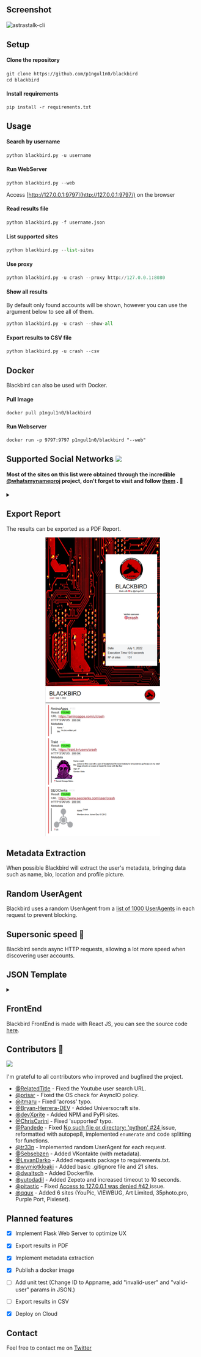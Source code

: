 </br>

## Screenshot

<img alt="astrastalk-cli" align="center" src="https://i.ibb.co/Q9Y3Pnr/Screenshot-2023-11-19-16-50-35.png">




## Setup

#### Clone the repository
```shell
git clone https://github.com/p1ngul1n0/blackbird
cd blackbird
```

#### Install requirements
```shell
pip install -r requirements.txt
```

## Usage

#### Search by username
```python
python blackbird.py -u username
```
#### Run WebServer
```python
python blackbird.py --web
```
Access [http://127.0.0.1:9797](http://127.0.0.1:9797/) on the browser

#### Read results file
```python
python blackbird.py -f username.json
```
#### List supported sites
```python
python blackbird.py --list-sites
```
#### Use proxy
```python
python blackbird.py -u crash --proxy http://127.0.0.1:8080
```
#### Show all results
By default only found accounts will be shown, however you can use the argument below to see all of them.
```python
python blackbird.py -u crash --show-all
```
#### Export results to CSV file
```python
python blackbird.py -u crash --csv
```

## Docker
Blackbird can also be used with Docker.
#### Pull Image
```
docker pull p1ngul1n0/blackbird
```
#### Run Webserver
```
docker run -p 9797:9797 p1ngul1n0/blackbird "--web"
```

## Supported Social Networks <a name="social-networks"></a> ![](https://img.shields.io/badge/574--red)
#### Most of the sites on this list were obtained through the incredible <a href="https://github.com/WebBreacher/WhatsMyName">@whatsmynameproj</a> project, don't forget to visit and follow <a href="https://twitter.com/whatsmynameproj">them</a> . 🤟
<details>
<summary></summary>
  
1. Facebook
2. YouTube
3. Twitter
4. Telegram
5. TikTok
6. Tinder
7. Instagram
8. Pinterest
9. Snapchat
10. Reddit
11. Soundcloud
12. Github
13. Steam
14. Linktree
15. Xbox Gamertag
16. Twitter Archived
17. Xvideos
18. PornHub
19. Xhamster
20. Periscope
21. AskFM
22. Vimeo
23. Pastebin
24. WordPress Profile
25. WordPress Site
26. AllMyLinks
27. Buzzfeed
28. JsFiddle
29. Sourceforge
30. Kickstarter
31. Smule
32. Blogspot
33. Tradingview
34. Internet Archive
35. Alura
36. Behance
37. MySpace
38. Disqus
39. Slideshare
40. Rumble
41. Ebay
42. RedBubble
43. Kik
44. Roblox
45. Armor Games
46. Fortnite Tracker
47. Duolingo
48. Chess
49. Shopify
50. Untappd
51. Last FM
52. Cash APP
53. Imgur
54. Trello
55. Minecraft
56. Patreon
57. DockerHub
58. Kongregate
59. Vine
60. Gamespot
61. Shutterstock
62. Chaturbate
63. ProtonMail
64. TripAdvisor
65. RapidAPI
66. HackTheBox
67. Wikipedia
68. Buymeacoffe
69. Arduino
70. League of Legends Tracker
71. Lego Ideas
72. Fiverr
73. Redtube
74. Dribble
75. Packet Storm Security
76. Ello
77. Medium
78. Hackaday
79. Keybase
80. HackerOne
81. BugCrowd
82. OneCompiler
83. TryHackMe
84. Lyrics Training
85. Expo
86. RAWG
87. Coroflot
88. Cloudflare
89. Wattpad
90. Mixlr
91. ImageShack
92. Freelancer
93. Dev To
94. BitBucket
95. Ko Fi
96. Flickr
97. HackerEarth
98. Spotify
99. Snapchat Stories
100. Audio Jungle
101. Avid Community
102. Bandlab
103. Carrd
104. CastingCallClub
105. Coderwall
106. Codewars
107. F3
108. Gab
109. Issuu
110. Steemit
111. Venmo
112. MODDB
113. COLOURlovers
114. Scheme Color
115. Roblox Trade
116. Aetherhub
117. BugBounty
118. Huntr
119. Universocraft
120. Wireclub
121. AminoApps
122. Trakt
123. Giphy
124. Minecraft List
125. SEOClerks
126. Mix
127. Codecademy
128. Bandcamp
129. Poshmark
130. hackster
131. BodyBuilding
132. Mastodon
133. IFTTT
134. Anime Planet
135. Destructoid
136. Gitee
137. Teknik
138. BitChute
139. The Tatto Forum
140. NPM
141. PyPI
142. HackenProof
143. VKontakte
144. About me
145. Dissenter
146. Designspiration
147. Fark
148. mmorpg
149. Pikabu
150. Playstation Network
151. Warrior Forum
152. Pxilart
153. 2Dimensions
154. 3dnews
155. 7Cups
156. 9GAG
157. Academia.edu
158. Airbit
159. Airliners
160. Alik.cz
161. Apple Developer
162. Apple Discussions
163. Asciinema
164. Ask Fedora
165. Audiojungle
166. Autofrage
167. BLIP.fm
168. Bazar.cz
169. Bezuzyteczna
170. Bikemap
171. BioHacking
172. Bitwarden Forum
173. 101010 pl
174. 3DNews
175. 7cup
176. 21buttons
177. about me
178. Adult_Forum
179. ADVFN
180. aflam
181. akniga
182. Albicla
183. allesovercrypto
184. allmylinks
185. Alloannonces
186. AllTrails
187. Ameblo
188. AmericanThinker
189. Aminoapps
190. AnimePlanet
191. aNobii
192. anonup
193. Apex Legends
194. Appian
195. Archive Of Our Own Account
196. ArmorGames
197. ArtBreeder
198. Artists & Clients
199. asciinema
200. ask fm
201. au ru
202. authorSTREAM
203. Ayfal
204. bblog_ru
205. BDSMLR
206. bdsmsingles
207. Bentbox
208. BiggerPockets
209. Bimpos
210. Bitbucket
211. Bitchute
212. bitcoin forum
213. BLIP fm
214. Blogger
215. blogi pl
216. Blogmarks
217. BodyBuilding com
218. Bookcrossing
219. Booth
220. Brickset
221. Bugcrowd
222. buymeacoffee
223. BuzzFeed
224. Buzznet
225. Carbonmade
226. Career habr
227. CaringBridge
228. carrd co
229. cash app
230. CD-Action
231. cda pl
232. championat
233. Chaos social
234. cHEEZburger
235. Chamsko
236. Chess com
237. Chomikuj pl
238. Chyoa
239. clusterdafrica
240. cnet
241. codeforces
242. codementor
243. contactos sex
244. coroflot
245. cracked_io
246. Cracked
247. crevado
248. crowdin
249. Cults3D
250. Cytoid
251. Dailymotion
252. darudar
253. dateinasia
254. datezone
255. Dating ru
256. Demotywatory
257. Designspriation
258. DeviantArt
259. dfgames
260. dev to
261. devRant
262. Diablo
263. diigo
264. Digitalspy
265. Discogs
266. Discourse
267. discuss elastic co
268. Dojoverse
269. Dribbble
270. Droners
271. easyen
272. eBay
273. Elftown
274. Ello co
275. Engadget
276. EPORNER
277. Etsy
278. EU_Voice
279. ExtraLunchMoney
280. Eyeem
281. Fabswingers
282. Facenama
283. Faktopedia
284. FanCentro
285. Fandom
286. fanpop
287. fansly
288. FatSecret
289. fcv
290. fedi lewactwo pl
291. Filmweb
292. Flipboard
293. Fodors Forum
294. forumprawne org
295. fotka
296. Foursquare
297. freelancer
298. freesound
299. FriendFinder
300. FriendFinder-X
301. Friendweb
302. FurAffinity
303. Furiffic
304. game_debate
305. Garmin connect
306. Geocaching
307. getmonero
308. Gettr
309. Gigapan
310. Girlfriendsmeet
311. gitea
312. GitHub
313. GitLab
314. gitee
315. gloria tv
316. gnome_extensions
317. gpodder net
318. grandprof
319. Gravatar
320. gumroad
321. Hacker News
322. Hackernoon
323. hackerearth
324. hamaha
325. Heylink
326. hiberworld
327. HomeDesign3D
328. Houzz
329. HubPages
330. Hubski
331. hugging_face
332. Iconfinder
333. icq-chat
334. ifunny
335. igromania
336. ilovegrowingmarijuana
337. imagefap
338. iMGSRC RU
339. imgur
340. Independent academia
341. InkBunny
342. InsaneJournal
343. instructables
344. Internet Archive Account
345. Internet Archive User Search
346. interpals
347. ipolska pl
348. issuu
349. JBZD
350. jeja pl
351. Jeuxvideo
352. Joe Monster
353. JSFiddle
354. Justforfans
355. kaggle
356. karab in
357. kik
358. Ko-Fi
359. Kotburger
360. kwejk pl
361. LibraryThing
362. lichess
363. LINE
364. linux org ru
365. Livejournal
366. lobste rs
367. lowcygier pl
368. MAGABOOK
369. MAGA-CHAT
370. Magix
371. MapMyTracks
372. Maroc_nl
373. Marshmallow
374. Martech
375. Massage Anywhere
376. mastodon
377. MCUUID (Minecraft)
378. medyczka pl
379. meet me
380. megamodels pl
381. memrise
382. Microsoft Technet Community
383. Minds
384. Mistrzowie
385. Mixi
386. Mmorpg
387. Mod DB
388. Moneysavingexpert
389. Motokiller
390. moxfield
391. Muck Rack
392. MyAnimeList
393. MyBuilder com
394. MyFitnessPal
395. my_instants
396. MyLot
397. mym fans
398. NameMC
399. naija_planet
400. nairaland
401. NaturalNews
402. Naver
403. netvibes
404. Newgrounds
405. newmeet
406. NotABug
407. oglaszamy24h pl
408. ok ru
409. okidoki
410. olx
411. Opencollective
412. OpenStreetMap
413. OPGG
414. Orbys
415. osu!
416. Our Freedom Book
417. ow ly
418. palnet
419. Parler
420. Parler archived profile
421. Parler archived posts
422. PatientsLikeMe
423. Patronite
424. PCGamer
425. PCPartPicker
426. Pewex
427. Photoblog
428. PhotoBucket
429. Picsart
430. Piekielni
431. pikabu
432. PinkBike
433. Plurk
434. Pokec
435. pokemonshowdown
436. Pokerstrategy
437. Polchat pl
438. policja2009
439. Poll Everywhere
440. pol social
441. polygon
442. popl
443. Pornhub Porn Stars
444. Pornhub Users
445. postcrossing
446. Producthunt
447. promodj
448. prv pl
449. public
450. QUEER
451. quitter pl
452. Quora
453. ReblogMe
454. redbubble
455. Researchgate
456. rigcz club
457. risk ru
458. rsi
459. Ruby Dating
460. RumbleChannel
461. RumbleUser
462. Salon24
463. SaraCarterShow
464. ScoutWiki
465. scratch
466. Seneporno
467. sentimente
468. setlist fm
469. SFD
470. Shanii Writes
471. Shesfreaky
472. shopify
473. shutterstock
474. skeb
475. Skypli
476. Skyrock
477. slant
478. slideshare
479. slides
480. SmashRun
481. smelsy
482. SmugMug
483. smule
484. soc citizen4 eu
485. SoliKick
486. SoundCloud
487. Soup
488. SpankPay
489. Speaker Deck
490. SpiceWorks
491. sporcle
492. steemit
493. StoryCorps
494. Stripchat
495. sukebei nyaa si
496. Suzuri
497. Swalifnet
498. szmer info
499. tabletoptournament
500. Tagged
501. TamTam
502. Tanuki pl
503. Taringa
504. taskrabbit
505. Teamtreehouse
506. Tellonym
507. TF2 Backpack Examiner
508. tfl net pl
509. thegatewaypundit
510. theguardian
511. themeforest
512. Thetattooforum
513. TotalWar
514. TrackmaniaLadder
515. tradingview
516. trakt
517. tripadvisor
518. tumblr
519. Tunefind
520. Twitcasting
521. Twitch
522. Twitter archived profile
523. Twitter archived tweets
524. twpro
525. Udemy
526. uid
527. Ultras Diary
528. ulub pl
529. unsplash
530. untappd
531. USA Life
532. Vero
533. vibilagare
534. viddler
535. VIP-blog
536. Virustotal
537. Vivino
538. vizjer pl
539. VK
540. Voice123
541. Voices com
542. vsco
543. Wanelo
544. warriorforum
545. watchmemore com
546. wattpad
547. Weasyl
548. wego
549. weheartit
550. weibo
551. Wikidot
552. Wimkin-PublicProfile
553. wishlistr
554. Wolni Słowianie
555. wordnik
556. WordPress
557. WordPress Support
558. Wowhead
559. Wykop
560. Xanga
561. xHamster
562. Xing
563. XVIDEOS-models
564. XVIDEOS-profiles
565. Yahoo! JAPAN Auction
566. Yazawaj
567. Yelp
568. zatrybi pl
569. Zbiornik
570. zhihu
571. Zillow
572. zmarsa com
573. Zomato
574. zoomitir
575. Zepeto
576. YouPic
577. VIEWBUG
578. Art Limited
579. 35photo.pro
580. Purple Port
581. Pixieset

</details>

## Export Report
The results can be exported as a PDF Report.
<p float="left" align="center">
  <img alt="blackbird-pdf-cover" width="300" src="https://raw.githubusercontent.com/p1ngul1n0/src/master/blackbird_report_pdf_cover.png">
  <img alt="blackbird-pdf-cover" width="300" src="https://raw.githubusercontent.com/p1ngul1n0/src/master/blackbird_report_pdf_results.png">
</p>

## Metadata Extraction
When possible Blackbird will extract the user's metadata, bringing data such as name, bio, location and profile picture.

## Random UserAgent
Blackbird uses a random UserAgent from a <a href="https://gist.github.com/pzb/b4b6f57144aea7827ae4">list of 1000 UserAgents</a> in each request to prevent blocking.

## Supersonic speed :rocket:
Blackbird sends async HTTP requests, allowing a lot more speed when discovering user accounts.

## JSON Template
<details>
  <summary></summary>
Blackbird uses JSON as a template to store and read data.

The <a href="https://github.com/p1ngul1n0/blackbird/blob/main/data.json">data.json</a> file store all sites that blackbird verify.


#### Params
- app - Site name
- url
- valid - Python expression that returns True when user exists
- id - Unique numeric  ID
- method - HTTP method
- json - JSON body POST (needs to be escaped, use this :point_right: https://codebeautify.org/json-escape-unescape)
- {username} - Username place (URL or Body)
- response.status - HTTP response status
- responseContent - Raw response body
- soup - Beautifulsoup parsed response body
- jsonData - JSON response body
- metadada - a list of objects to be scraped

#### Examples
GET
```JSON
    {
      "app": "ExampleAPP1",
      "url": "https://www.example.com/{username}",
      "valid": "response.status == 200",
      "id": 1,
      "method": "GET"
    }
```
POST JSON
```JSON
    {
      "app": "ExampleAPP2",
      "url": "https://www.example.com/user",
      "valid": "jsonData['message']['found'] == True",
      "json": "{{\"type\": \"username\",\"input\": \"{username}\"}}",
      "id": 2,
      "method": "POST"
    }
```
GET with Metadata extraction
```JSON
    {
      "app": "Twitter",
      "id": 3,
      "method": "GET",
      "url": "https://nitter.net/{username}",
      "valid": "response.status == 200",
      "metadata": [
        {
          "type": "generic-data",
          "key": "Name",
          "value": "soup.find('a', class_='profile-card-fullname')['title']"
        },
        {
          "type": "generic-data",
          "key": "Bio",
          "value": "soup.find('div',class_='profile-bio').string"
        },
        {
          "type": "generic-data",
          "key": "Site",
          "value": "soup.find('div',class_='profile-website').text.strip('\\t\\r\\n')"
        },
        {
          "type": "generic-data",
          "key": "Member since",
          "value": "soup.find('div',class_='profile-joindate').find('span')['title']"
        },
        {
          "type": "image",
          "key": "picture",
          "value": "'https://nitter.net'+soup.find('a', class_='profile-card-avatar')['href']"
        },
        {
          "type": "location",
          "key": "location",
          "value": "soup.select_one('.profile-location:nth-of-type(2)').text.strip('\\t\\r\\n')"
        }
      ]
    }
```
If you have any suggestion of a site to be included in the search, make a pull request following the template.
</details>

## FrontEnd
Blackbird FrontEnd is made with React JS, you can see the source code [here](https://github.com/p1ngul1n0/blackbird-react).

## Contributors 🏅
<a href="https://github.com/p1ngul1n0/blackbird/graphs/contributors">
  <img src="https://contrib.rocks/image?repo=p1ngul1n0/blackbird" />
</a>

I'm grateful to all contributors who improved and bugfixed the project.

- <a href="https://github.com/RelatedTitle">@RelatedTitle</a> - Fixed the Youtube user search URL.
- <a href="https://github.com/prisar">@prisar</a> - Fixed the OS check for AsyncIO policy.
- <a href="https://github.com/itmaru">@itmaru</a> - Fixed 'across' typo.
- <a href="https://github.com/Bryan-Herrera-DEV">@Bryan-Herrera-DEV</a> - Added Universocraft site.
- <a href="https://github.com/devXprite">@devXprite</a> - Added NPM and PyPI sites.
- <a href="https://github.com/ChrisCarini">@ChrisCarini</a> - Fixed 'supported' typo.
- <a href="https://github.com/Pandede">@Pandede</a> - Fixed <a href="https://github.com/p1ngul1n0/blackbird/issues/24">No such file or directory: 'python' #24 </a> issue, reformatted with autopep8, implemented `enumerate` and code splitting for functions.
- <a href="https://github.com/tr33n">@tr33n</a> - Implemented random UserAgent for each request.
- <a href="https://github.com/Sebsebzen">@Sebsebzen</a> - Added VKontakte (with metadata).
- <a href="https://github.com/LsvanDarko">@LsvanDarko</a> - Added requests package to requirements.txt.
- <a href="https://github.com/wymiotkloaki">@wymiotkloaki</a> - Added basic .gitignore file and 21 sites.
- <a href="https://github.com/dwaltsch">@dwaltsch</a> - Added Dockerfile.
- <a href="https://github.com/yutodadil">@yutodadil</a> - Added Zepeto and increased timeout to 10 seconds.
- <a href="https://github.com/Pitastic">@pitastic</a> - Fixed <a href="https://github.com/p1ngul1n0/blackbird/issues/42">Access to 127.0.0.1 was denied #42 </a> issue.
- <a href="https://github.com/qqux">@qqux</a> - Added 6 sites (YouPic, VIEWBUG, Art Limited, 35photo.pro, Purple Port, Pixieset).

## Planned features

- [X] Implement Flask Web Server to optimize UX
- [X] Export results in PDF
- [X] Implement metadata extraction
- [X] Publish a docker image
- [ ] Add unit test (Change ID to Appname, add "invalid-user" and "valid-user" params in JSON.)
- [ ] Export results in CSV
- [X] Deploy on Cloud


## Contact
Feel free to contact me on <a href="https://twitter.com/p1ngul1n0">Twitter</a>
